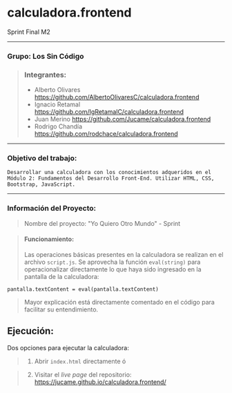 # calculadora.frontend
Sprint Final M2
***
### Grupo: Los Sin Código
> ### Integrantes:
> - Alberto Olivares https://github.com/AlbertoOlivaresC/calculadora.frontend
> - Ignacio Retamal https://github.com/IgRetamalC/calculadora.frontend
> - Juan Merino https://github.com/Jucame/calculadora.frontend
> - Rodrigo Chandía https://github.com/rodchace/calculadora.frontend
***
### Objetivo del trabajo:
    Desarrollar una calculadora con los conocimientos adqueridos en el Módulo 2: Fundamentos del Desarrollo Front-End. Utilizar HTML, CSS, Bootstrap, JavaScript.
***
### Información del Proyecto:
> Nombre del proyecto: "Yo Quiero Otro Mundo" - Sprint

> #### Funcionamiento:
> Las operaciones básicas presentes en la calculadora se realizan en el archivo `script.js`. Se aprovecha la función `eval(string)` para operacionalizar directamente lo que haya sido ingresado en la pantalla de la calculadora:

    pantalla.textContent = eval(pantalla.textContent)

>  Mayor explicación está directamente comentado en el código para facilitar su entendimiento.

## Ejecución:
Dos opciones para ejecutar la calculadora:
> 1. Abrir `index.html` directamente ó

> 2. Visitar el *live page* del repositorio: https://jucame.github.io/calculadora.frontend/